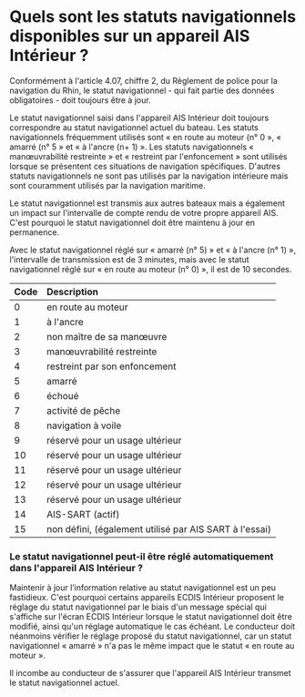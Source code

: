 # Quels sont les statuts navigationnels disponibles sur un appareil AIS Intérieur ?

Conformément à l'article 4.07, chiffre 2, du Règlement de police pour la navigation du Rhin, le statut navigationnel - qui fait partie des données obligatoires - doit toujours être à jour.

Le statut navigationnel saisi dans l'appareil AIS Intérieur doit toujours correspondre au statut navigationnel actuel du bateau. Les statuts navigationnels fréquemment utilisés sont « en route au moteur \(n° 0 », « amarré \(n° 5 » et « à l'ancre \(n+ 1\) ». Les statuts navigationnels « manœuvrabilité restreinte » et « restreint par l'enfoncement » sont utilisés lorsque se présentent ces situations de navigation spécifiques. D'autres statuts navigationnels ne sont pas utilisés par la navigation intérieure mais sont couramment utilisés par la navigation maritime.

Le statut navigationnel est transmis aux autres bateaux mais a également un impact sur l'intervalle de compte rendu de votre propre appareil AIS. C'est pourquoi le statut navigationnel doit être maintenu à jour en permanence.

Avec le statut navigationnel réglé sur « amarré \(n° 5\) » et « à l'ancre \(n° 1\) », l'intervalle de transmission est de 3 minutes, mais avec le statut navigationnel réglé sur « en route au moteur \(n° 0\) », il est de 10 secondes.

| Code | Description |
| :--- | :--- |
| 0 | en route au moteur |
| 1 | à l'ancre |
| 2 | non maître de sa manœuvre |
| 3 | manœuvrabilité restreinte |
| 4 | restreint par son enfoncement |
| 5 | amarré |
| 6 | échoué |
| 7 | activité de pêche |
| 8 | navigation à voile |
| 9 | réservé pour un usage ultérieur |
| 10 | réservé pour un usage ultérieur |
| 11 | réservé pour un usage ultérieur |
| 12 | réservé pour un usage ultérieur |
| 13 | réservé pour un usage ultérieur |
| 14 | AIS-SART \(actif\) |
| 15 | non défini, \(également utilisé par AIS SART à l'essai\) |

### Le statut navigationnel peut-il être réglé automatiquement dans l'appareil AIS Intérieur ?

Maintenir à jour l’information relative au statut navigationnel est un peu fastidieux. C'est pourquoi certains appareils ECDIS Intérieur proposent le réglage du statut navigationnel par le biais d'un message spécial qui s'affiche sur l'écran ECDIS Intérieur lorsque le statut navigationnel doit être modifié, ainsi qu'un réglage automatique le cas échéant. Le conducteur doit néanmoins vérifier le réglage proposé du statut navigationnel, car un statut navigationnel « amarré » n'a pas le même impact que le statut « en route au moteur ».

Il incombe au conducteur de s'assurer que l'appareil AIS Intérieur transmet le statut navigationnel actuel.

